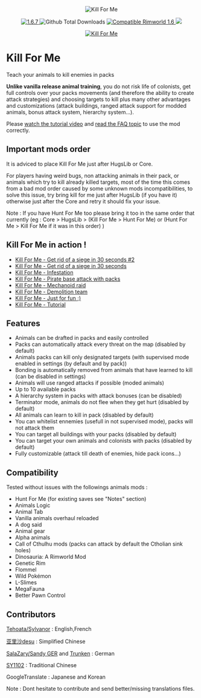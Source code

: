 <p align="center">
    <img src="https://i.imgur.com/s3O7wiy.png" alt="Kill For Me" />
</p>

<p align="center">
	<a href="https://github.com/aRandomKiwi/Kill-For-Me/releases">
		<img src="https://img.shields.io/badge/release-1.6.7-4BC51D.svg?style=flat" alt="1.6.7" />
    </a>
	<img src="https://img.shields.io/github/downloads-pre/aRandomKiwi/RimThemes/total.svg?style=popout-square&color=green" alt="Github Total Downloads" />
	<a href="https://steamcommunity.com/sharedfiles/filedetails/?id=1629854111">
		<img src="https://img.shields.io/badge/RimWorld-1.6-purple.svg?longCache=true&style=plastic)" alt="Compatible Rimworld 1.6" />
    </a>
	<a href="https://steamcommunity.com/sharedfiles/filedetails/?id=1629854111">
		<img src="https://img.shields.io/badge/documentation-%F0%9F%94%8D-blue?style=flat" />
</p>
<p align="center">
    <a href="https://ko-fi.com/arandomkiwi">
        <img src="https://i.imgur.com/j6rtAY1.png" alt="Kill For Me" />
    </a>
</p>

# Kill For Me
Teach your animals to kill enemies in packs

**Unlike vanilla release animal training**, you do not risk life of colonists, get full controls over your packs movements (and therefore the ability to create attack strategies) and choosing targets to kill plus many other advantages and customizations (attack buildings, ranged attack support for modded animals, bonus attack system, hierarchy system...).

Please [watch the tutorial video](https://www.youtube.com/watch?v=P366jkzZErA) and [read the FAQ topic](https://steamcommunity.com/workshop/filedetails/discussion/1629854111/1843566500515760775/) to use the mod correctly.

## Important mods order

It is adviced to place Kill For Me just after HugsLib or Core.

For players having weird bugs, non attacking animals in their pack, or animals which try to kill already killed targets, most of the time this comes from a bad mod order caused by some unknown mods incompatibilities, to solve this issue, try bring kill for me just after HugsLib (if you have it) otherwise just after the Core and retry it should fix your issue.

Note : If you have Hunt For Me too please bring it too in the same order that currently (eg : Core > HugsLib > (Kill For Me > Hunt For Me) or (Hunt For Me > Kill For Me if it was in this order) )

## Kill For Me in action !

* [Kill For Me - Get rid of a siege in 30 seconds #2](https://www.youtube.com/watch?v=SwWNq6i3s1M)
* [Kill For Me - Get rid of a siege in 30 seconds](https://www.youtube.com/watch?v=mocr2BsVtKk)
* [Kill For Me - Infestation](https://www.youtube.com/watch?v=cdXXmtqlrQ0)
* [Kill For Me - Pirate base attack with packs](https://www.youtube.com/watch?v=2vljWjfYYks)
* [Kill For Me - Mechanoid raid](https://www.youtube.com/watch?v=Ecase1KBwmk)
* [Kill For Me - Demolition team](https://www.youtube.com/watch?v=pb2YW0_piHA)
* [Kill For Me - Just for fun ;)](https://www.youtube.com/watch?v=eDPp38Qk1WQ)
* [Kill For Me - Tutorial](https://www.youtube.com/watch?v=P366jkzZErA)


## Features

* Animals can be drafted in packs and easily controlled
* Packs can automatically attack every threat on the map (disabled by default)
* Animals packs can kill only designated targets (with supervised mode enabled in settings (by default and by pack))
* Bonding is automatically removed from animals that have learned to kill (can be disabled in settings)
* Animals will use ranged attacks if possible (moded animals)
* Up to 10 available packs
* A hierarchy system in packs with attack bonuses (can be disabled)
* Terminator mode, animals do not flee when they get hurt (disabled by default)
* All animals can learn to kill in pack (disabled by default)
* You can whitelist ennemies (usefull in not supervised mode), packs will not attack them
* You can target all buildings with your packs (disabled by default)
* You can target your own animals and colonists with packs (disabled by default)
* Fully customizable (attack till death of enemies, hide pack icons...)


## Compatibility

Tested without issues with the followings animals mods :
* Hunt For Me (for existing saves see "Notes" section)
* Animals Logic
* Animal Tab
* Vanilla animals overhaul reloaded
* A dog said
* Animal gear
* Alpha animals
* Call of Cthulhu mods (packs can attack by default the Ctholian sink holes)
* Dinosauria: A Rimworld Mod
* Genetic Rim
* Flommel
* Wild Pokémon
* L-Slimes
* MegaFauna
* Better Pawn Control

## Contributors

[Tehoata/Sylvanor](https://steamcommunity.com/profiles/76561198000935993) : English,French

[亚里沙desu](https://steamcommunity.com/profiles/76561198319499263) : Simplified Chinese

[SalaZary/Sandy GER](https://steamcommunity.com/profiles/76561197977477885) and [Trunken](https://steamcommunity.com/profiles/76561198095669661) : German

[SY1102](https://steamcommunity.com/profiles/76561198366004211) : Traditional Chinese

GoogleTranslate : Japanese and Korean

Note : Dont hesitate to contribute and send better/missing translations files.